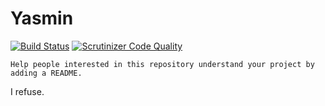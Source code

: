 # Yasmin
[![Build Status](https://scrutinizer-ci.com/g/CharlotteDunois/Yasmin/badges/build.png?b=master)](https://scrutinizer-ci.com/g/CharlotteDunois/Yasmin/build-status/master) [![Scrutinizer Code Quality](https://scrutinizer-ci.com/g/CharlotteDunois/Yasmin/badges/quality-score.png?b=master)](https://scrutinizer-ci.com/g/CharlotteDunois/Yasmin/?branch=master)

```
Help people interested in this repository understand your project by adding a README. 
```
I refuse.
